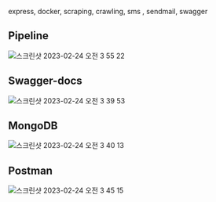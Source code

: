 express, docker, scraping, crawling, sms , sendmail, swagger

## Pipeline

![스크린샷 2023-02-24 오전 3 55 22](https://user-images.githubusercontent.com/54789601/221003518-1ef045e0-4dde-4c9a-b98f-752fb4872bad.png)



## Swagger-docs

![스크린샷 2023-02-24 오전 3 39 53](https://user-images.githubusercontent.com/54789601/221001472-3242151f-2ec5-493c-9f2b-b0b8a5e17307.png)

## MongoDB

![스크린샷 2023-02-24 오전 3 40 13](https://user-images.githubusercontent.com/54789601/221001516-e41fb581-1ddf-4b06-99af-4317f61f7906.png)

## Postman

![스크린샷 2023-02-24 오전 3 45 15](https://user-images.githubusercontent.com/54789601/221001535-f40f3e2c-994f-4f0b-bd05-589359fcd9ff.png)
